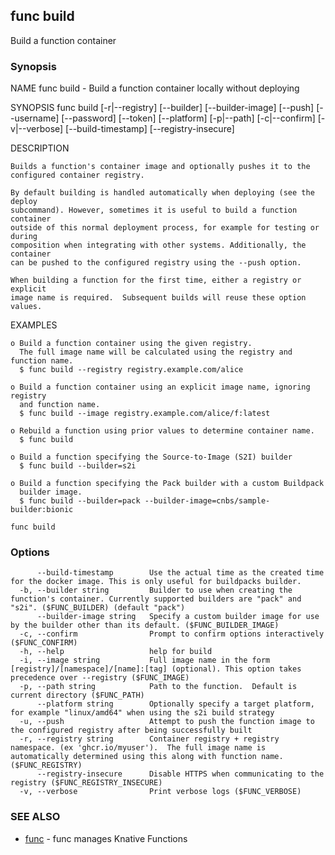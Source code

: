 ## func build

Build a function container

### Synopsis


NAME
	func build - Build a function container locally without deploying

SYNOPSIS
	func build [-r|--registry] [--builder] [--builder-image]
		         [--push] [--username] [--password] [--token]
	             [--platform] [-p|--path] [-c|--confirm] [-v|--verbose]
		         [--build-timestamp] [--registry-insecure]

DESCRIPTION

	Builds a function's container image and optionally pushes it to the
	configured container registry.

	By default building is handled automatically when deploying (see the deploy
	subcommand). However, sometimes it is useful to build a function container
	outside of this normal deployment process, for example for testing or during
	composition when integrating with other systems. Additionally, the container
	can be pushed to the configured registry using the --push option.

	When building a function for the first time, either a registry or explicit
	image name is required.  Subsequent builds will reuse these option values.

EXAMPLES

	o Build a function container using the given registry.
	  The full image name will be calculated using the registry and function name.
	  $ func build --registry registry.example.com/alice

	o Build a function container using an explicit image name, ignoring registry
	  and function name.
	  $ func build --image registry.example.com/alice/f:latest

	o Rebuild a function using prior values to determine container name.
	  $ func build

	o Build a function specifying the Source-to-Image (S2I) builder
	  $ func build --builder=s2i

	o Build a function specifying the Pack builder with a custom Buildpack
	  builder image.
	  $ func build --builder=pack --builder-image=cnbs/sample-builder:bionic



```
func build
```

### Options

```
      --build-timestamp        Use the actual time as the created time for the docker image. This is only useful for buildpacks builder.
  -b, --builder string         Builder to use when creating the function's container. Currently supported builders are "pack" and "s2i". ($FUNC_BUILDER) (default "pack")
      --builder-image string   Specify a custom builder image for use by the builder other than its default. ($FUNC_BUILDER_IMAGE)
  -c, --confirm                Prompt to confirm options interactively ($FUNC_CONFIRM)
  -h, --help                   help for build
  -i, --image string           Full image name in the form [registry]/[namespace]/[name]:[tag] (optional). This option takes precedence over --registry ($FUNC_IMAGE)
  -p, --path string            Path to the function.  Default is current directory ($FUNC_PATH)
      --platform string        Optionally specify a target platform, for example "linux/amd64" when using the s2i build strategy
  -u, --push                   Attempt to push the function image to the configured registry after being successfully built
  -r, --registry string        Container registry + registry namespace. (ex 'ghcr.io/myuser').  The full image name is automatically determined using this along with function name. ($FUNC_REGISTRY)
      --registry-insecure      Disable HTTPS when communicating to the registry ($FUNC_REGISTRY_INSECURE)
  -v, --verbose                Print verbose logs ($FUNC_VERBOSE)
```

### SEE ALSO

* [func](func.md)	 - func manages Knative Functions

